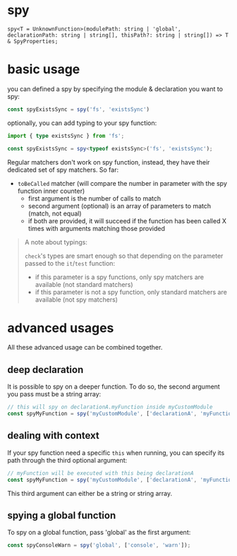 # spy

`spy<T = UnknownFunction>(modulePath: string | 'global', declarationPath: string | string[], thisPath?: string | string[]) => T & SpyProperties;`

# basic usage
you can defined a spy by specifying the module & declaration you want to spy:
```ts
const spyExistsSync = spy('fs', 'existsSync')
```
optionally, you can add typing to your spy function:
```ts
import { type existsSync } from 'fs';

const spyExistsSync = spy<typeof existsSync>('fs', 'existsSync');
```

Regular matchers don't work on spy function, instead, they have their dedicated set of spy matchers. So far:
- `toBeCalled` matcher (will compare the number in parameter with the spy function inner counter)
  - first argument is the number of calls to match
  - second argument (optional) is an array of parameters to match (match, not equal)
  - if both are provided, it will succeed if the function has been called X times with arguments matching those provided

> A note about typings:
>
> `check`'s types are smart enough so that depending on the parameter passed to the `it`/`test` function:
>  - if this parameter is a spy functions, only spy matchers are available (not standard matchers)
>  - if this parameter is not a spy function, only standard matchers are available (not spy matchers)

# advanced usages
All these advanced usage can be combined together.

## deep declaration
It is possible to spy on a deeper function. To do so, the second argument you pass must be a string array:
```ts
// this will spy on declarationA.myFunction inside myCustomModule
const spyMyFunction = spy('myCustomModule', ['declarationA', 'myFunction']);
```

## dealing with context
If your spy function need a specific `this` when running, you can specify its path through the third optional argument:
```ts
// myFunction will be executed with this being declarationA
const spyMyFunction = spy('myCustomModule', ['declarationA', 'myFunction'], 'declarationA');
```
This third argument can either be a string or string array.

## spying a global function
To spy on a global function, pass 'global' as the first argument:
```ts
const spyConsoleWarn = spy('global', ['console', 'warn']);
```

